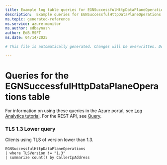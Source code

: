 ```yaml
---
title: Example log table queries for EGNSuccessfulHttpDataPlaneOperations
description:  Example queries for EGNSuccessfulHttpDataPlaneOperations log table
ms.topic: generated-reference
ms.service: azure-monitor
ms.author: edbaynash
author: EdB-MSFT
ms.date: 04/14/2025

# This file is automatically generated. Changes will be overwritten. Do not change this file directly. 

---
```


# Queries for the EGNSuccessfulHttpDataPlaneOperations table

For information on using these queries in the Azure portal, see [Log Analytics tutorial](/azure/azure-monitor/logs/log-analytics-tutorial). For the REST API, see [Query](/azure/azure-monitor/logs/api/overview).


### TLS 1.3 Lower query  


Clients using TLS of version lower than 1.3.  

```query
EGNSuccessfulHttpDataPlaneOperations
| where TLSVersion != "1.3"
| summarize count() by CallerIpAddress
```

